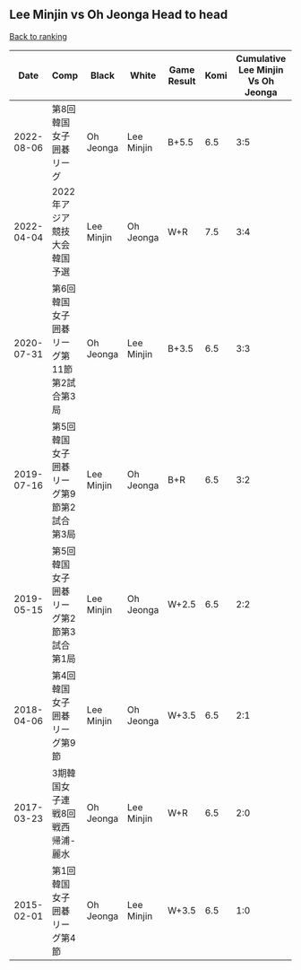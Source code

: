## Lee Minjin vs Oh Jeonga Head to head

[Back to ranking](../../index.md)




| **Date** | **Comp** | **Black** | **White** | **Game Result** | **Komi** | **Cumulative Lee Minjin Vs Oh Jeonga** | **Lee Minjin Streak** | **Oh Jeonga Streak** | 
| --- | --- | --- | --- | --- | --- | --- | --- | --- |
| 2022-08-06 | 第8回韓国女子囲碁リーグ | Oh Jeonga | Lee Minjin | B+5.5 | 6.5 | 3:5 | 0 | 3 | 
| 2022-04-04 | 2022年アジア競技大会韓国予選 | Lee Minjin | Oh Jeonga | W+R | 7.5 | 3:4 | 0 | 2 | 
| 2020-07-31 | 第6回韓国女子囲碁リーグ第11節第2試合第3局 | Oh Jeonga | Lee Minjin | B+3.5 | 6.5 | 3:3 | 0 | 1 | 
| 2019-07-16 | 第5回韓国女子囲碁リーグ第9節第2試合第3局 | Lee Minjin | Oh Jeonga | B+R | 6.5 | 3:2 | 1 | 0 | 
| 2019-05-15 | 第5回韓国女子囲碁リーグ第2節第3試合第1局 | Lee Minjin | Oh Jeonga | W+2.5 | 6.5 | 2:2 | 0 | 2 | 
| 2018-04-06 | 第4回韓国女子囲碁リーグ第9節 | Lee Minjin | Oh Jeonga | W+3.5 | 6.5 | 2:1 | 0 | 1 | 
| 2017-03-23 | 3期韓国女子連戦8回戦西帰浦-麗水 | Oh Jeonga | Lee Minjin | W+R | 6.5 | 2:0 | 2 | 0 | 
| 2015-02-01 | 第1回韓国女子囲碁リーグ第4節 | Oh Jeonga | Lee Minjin | W+3.5 | 6.5 | 1:0 | 1 | 0 |




